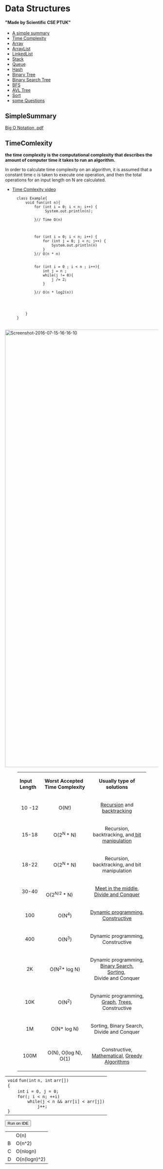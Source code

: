 
<h1>Data Structures</h1>
<h4>"Made by Scientific CSE PTUK"</h4>


* [A simple summary](#SimpleSummary)
* [Time Complexity](#TimeComlexity)
* [Array](#Array)
* [ArrayList](#ArrayList)
* [LinkedList](#LinkedList)
* [Stack](#Stack)
* [Queue](#Queue)
* [Hash](#Hash)
* [Binary Tree](#BinaryTree)
* [Binary Search Tree](#BinarySearchTree)
* [BFS](#BFS)
* [AVL Tree](#AVLTree)
* [Sort](#sort)
* [some Questions](#Questions)




## SimpleSummary

[Big O Notation .pdf](https://github.com/AbdullmenemFayez/Data-Structures/files/9434792/Big.O.Notation.pdf)


## TimeComlexity

<b>the time complexity is the computational complexity that describes the amount of computer time it takes to run an algorithm.</b> 

In order to calculate time complexity on an algorithm, it is assumed that a constant time c is taken to execute one operation, and then the total operations for an input length on N are calculated.


* [Time Comlexity video](https://www.youtube.com/watch?v=sHhVsGQz9MI&list=PLCInYL3l2AajqOUW_2SwjWeMwf4vL4RSp&index=3)


        class Example{
            void fun(int n){
                for (int i = 0; i < n; i++) {
                     System.out.println(n);
            
                }// Time O(n)
                


                for (int i = 0; i < n; i++) {
                    for (int j = 0; j < n; j++) {
                        System.out.println(n)
                    }
                }// O(n * n)    


                for (int i = 0 ; i < n ; i++){
                    int j = n ;
                    while(j != 0){
                        j /= 2;
                    }

                }// O(n * log2(n))




            }
        }
        
</br>
<img width="1433" alt="Screenshot-2016-07-15-16-16-10" src="https://user-images.githubusercontent.com/86553978/186654152-2564e06b-294b-4acc-82b2-86af18d6a485.png">


<figure class="table"><table><tbody><tr><td style="direction: ltr; text-align: left;"><strong>Input Length</strong></td><td style="direction: ltr; text-align: left;"><strong>Worst Accepted Time Complexity</strong></td><td><p style="text-align: center; direction: ltr;"><strong>Usually type of solutions</strong></p></td></tr><tr><td><p style="text-align: center; direction: ltr;">10 -12</p></td><td><p style="text-align: center; direction: ltr;">O(N!)</p></td><td><p style="text-align: center; direction: ltr;"><a href="https://www.geeksforgeeks.org/recursion/">Recursion</a> and <a href="https://www.geeksforgeeks.org/backtracking-algorithms/">backtracking</a></p></td></tr><tr><td><p style="text-align: center; direction: ltr;">15-18</p></td><td><p style="text-align: center; direction: ltr;"><font _mstmutation="1">O(2</font><sup>N </sup><font _mstmutation="1">* N)</font></p></td><td><p style="text-align: center; direction: ltr;">Recursion, backtracking, and<a href="https://www.geeksforgeeks.org/bits-manipulation-important-tactics/"> bit manipulation</a></p></td></tr><tr><td><p style="text-align: center; direction: ltr;">18-22</p></td><td><p style="text-align: center; direction: ltr;"><font _mstmutation="1">O(2</font><sup>N </sup><font _mstmutation="1">* N)</font></p></td><td><p style="text-align: center; direction: ltr;">Recursion, backtracking, and bit manipulation</p></td></tr><tr><td><p style="text-align: center; direction: ltr;">30-40</p></td><td style="direction: ltr; text-align: left;"><font _mstmutation="1">&nbsp; &nbsp; &nbsp; &nbsp; &nbsp; &nbsp; &nbsp; &nbsp; &nbsp; &nbsp; &nbsp; &nbsp;O(2</font><sup>N/2 </sup><font _mstmutation="1">* N)</font></td><td><p style="text-align: center; direction: ltr;"><a href="https://www.geeksforgeeks.org/meet-in-the-middle/">Meet in the middle</a>, <a href="https://www.geeksforgeeks.org/divide-and-conquer-introduction/">Divide and Conquer</a></p></td></tr><tr><td><p style="text-align: center; direction: ltr;">100</p></td><td><p style="text-align: center; direction: ltr;"><font _mstmutation="1">O(N</font><sup>4</sup>)</p></td><td><p style="text-align: center; direction: ltr;"><a href="https://www.geeksforgeeks.org/dynamic-programming/">Dynamic programming</a>, <a href="https://www.geeksforgeeks.org/basic/constructive-algorithms/">Constructive</a></p></td></tr><tr><td><p style="text-align: center; direction: ltr;">400</p></td><td><p style="text-align: center; direction: ltr;"><font _mstmutation="1">O(N</font><sup>3</sup>)</p></td><td><p style="text-align: center; direction: ltr;">Dynamic programming, Constructive</p></td></tr><tr><td><p style="text-align: center; direction: ltr;">2K</p></td><td><p style="text-align: center; direction: ltr;"><font _mstmutation="1">O(N</font><sup>2</sup><font _mstmutation="1">* log N)</font></p></td><td><p style="text-align: center; direction: ltr;">Dynamic programming, <a href="https://www.geeksforgeeks.org/binary-search/">Binary Search</a>,<a href="https://www.geeksforgeeks.org/sorting-algorithms/"> Sorting</a>,&nbsp;<br>Divide and Conquer</p></td></tr><tr><td><p style="text-align: center; direction: ltr;">10K</p></td><td><p style="text-align: center; direction: ltr;"><font _mstmutation="1">O(N</font><sup>2</sup>)</p></td><td><p style="text-align: center; direction: ltr;">Dynamic programming, <a href="https://www.geeksforgeeks.org/graph-data-structure-and-algorithms/">Graph</a>, <a href="https://www.geeksforgeeks.org/binary-tree-data-structure/">Trees</a>, Constructive</p></td></tr><tr><td><p style="text-align: center; direction: ltr;">1M</p></td><td><p style="text-align: center; direction: ltr;">O(N* log N)</p></td><td><p style="text-align: center; direction: ltr;">Sorting, Binary Search, Divide and Conquer</p></td></tr><tr><td><p style="text-align: center; direction: ltr;">100M</p></td><td><p style="text-align: center; direction: ltr;">O(N), O(log N), O(1)</p></td><td><p style="text-align: center; direction: ltr;">Constructive, <a href="https://www.geeksforgeeks.org/mathematical-algorithms/">Mathematical,</a> <a href="https://www.geeksforgeeks.org/greedy-algorithms-general-structure-and-applications/">Greedy Algorithms</a></p></td></tr></tbody></table></figure>  



<div><div id="highlighter_546847" class="syntaxhighlighter nogutter  c"><table border="0" cellpadding="0" cellspacing="0"><tbody><tr><td class="code"><div class="container"><div class="line number1 index0 alt2"><code class="c keyword bold">void</code> <code class="c plain">fun(</code><code class="c color1 bold">int</code> <code class="c plain">n, </code><code class="c color1 bold">int</code> <code class="c plain">arr[])</code></div><div class="line number2 index1 alt1"><code class="c plain">{</code></div><div class="line number3 index2 alt2"><code class="c spaces">&nbsp;&nbsp;&nbsp;&nbsp;</code><code class="c color1 bold">int</code> <code class="c plain">i = 0, j = 0;</code></div><div class="line number4 index3 alt1"><code class="c spaces">&nbsp;&nbsp;&nbsp;&nbsp;</code><code class="c keyword bold">for</code><code class="c plain">(; i &lt; n; ++i)</code></div><div class="line number5 index4 alt2"><code class="c spaces">&nbsp;&nbsp;&nbsp;&nbsp;&nbsp;&nbsp;&nbsp;&nbsp;</code><code class="c keyword bold">while</code><code class="c plain">(j &lt; n &amp;&amp; arr[i] &lt; arr[j])</code></div><div class="line number6 index5 alt1"><code class="c spaces">&nbsp;&nbsp;&nbsp;&nbsp;&nbsp;&nbsp;&nbsp;&nbsp;&nbsp;&nbsp;&nbsp;&nbsp;</code><code class="c plain">j++;</code></div><div class="line number7 index6 alt2"><code class="c plain">}</code></div></div></td></tr></tbody></table><button class="runIdeBtn" onclick="redirect( 'highlighter_546847', 'c' )">Run on IDE</button></div></div></div><table class="mtq_answer_table"><colgroup><col class="mtq_oce_first"></colgroup><tbody><tr id="mtq_row-15-1-1" onclick="mtq_button_click(15,1,1)" class="mtq_clickable"><td class="mtq_letter_button_td"><div id="mtq_button-15-1-1" class="mtq_css_letter_button mtq_letter_button_0 mtq_css_letter_selected mtq_letter_selected-15-1" alt="Question 15, Choice 1" style="display: none;">A</div><div id="mtq_marker-15-1-1" class="mtq_marker mtq_correct_marker" alt="Correct" style="display: block;"></div></td><td class="mtq_answer_td"><div id="mtq_answer_text-15-1-1" class="mtq_answer_text">O(n)</div></td></tr><tr id="mtq_row-15-2-1" onclick="mtq_button_click(15,2,1)" class="mtq_clickable"><td class="mtq_letter_button_td"><div id="mtq_button-15-2-1" class="mtq_css_letter_button mtq_letter_button_1" alt="Question 15, Choice 2">B</div><div id="mtq_marker-15-2-1" class="mtq_marker mtq_wrong_marker" alt="Wrong"></div></td><td class="mtq_answer_td"><div id="mtq_answer_text-15-2-1" class="mtq_answer_text">O(n^2)</div></td></tr><tr id="mtq_row-15-3-1" onclick="mtq_button_click(15,3,1)" class="mtq_clickable"><td class="mtq_letter_button_td"><div id="mtq_button-15-3-1" class="mtq_css_letter_button mtq_letter_button_2" alt="Question 15, Choice 3">C</div><div id="mtq_marker-15-3-1" class="mtq_marker mtq_wrong_marker" alt="Wrong"></div></td><td class="mtq_answer_td"><div id="mtq_answer_text-15-3-1" class="mtq_answer_text">O(nlogn)</div></td></tr><tr id="mtq_row-15-4-1" onclick="mtq_button_click(15,4,1)" class="mtq_clickable"><td class="mtq_letter_button_td"><div id="mtq_button-15-4-1" class="mtq_css_letter_button mtq_letter_button_3" alt="Question 15, Choice 4">D</div><div id="mtq_marker-15-4-1" class="mtq_marker mtq_wrong_marker" alt="Wrong"></div></td><td class="mtq_answer_td"><div id="mtq_answer_text-15-4-1" class="mtq_answer_text">O(n(logn)^2)</div></td></tr></tbody></table>
</div></div>